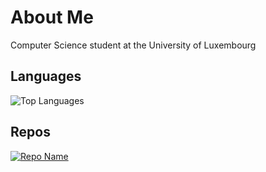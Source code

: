 # About Me
Computer Science student at the University of Luxembourg

## Languages
![Top Languages](https://github-readme-stats.vercel.app/api/top-langs/?username=TarikTornes&layout=compact&theme=radical&hide=jupyter%20notebook)

## Repos
[![Repo Name](https://github-readme-stats.vercel.app/api/pin/?username=TarikTornes&repo=fan_control&theme=radical)](https://github.com/TarikTornes/fan_control)

